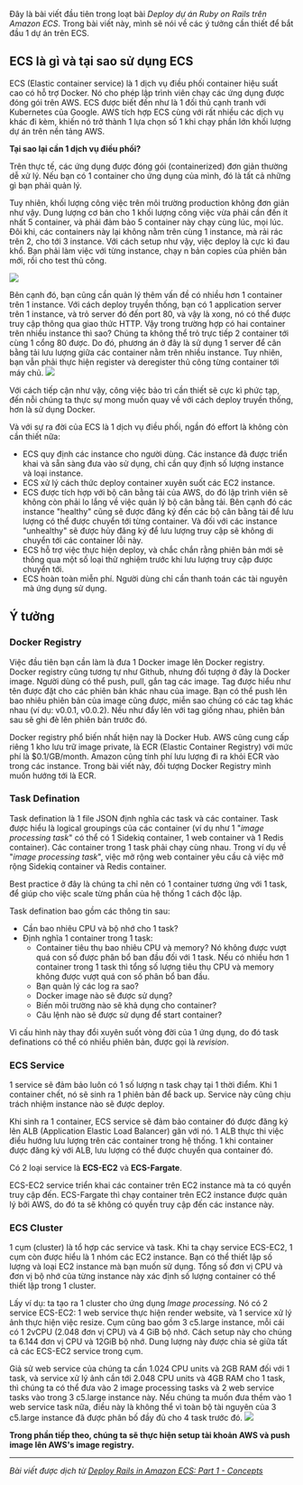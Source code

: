 Đây là bài viết đầu tiên trong loạt bài *Deploy dự án Ruby on Rails trên Amazon ECS*. Trong bài viết này, mình sẽ nói về các ý tưởng cần thiết để bắt đầu 1 dự án trên ECS.

## ECS là gì và tại sao sử dụng ECS

ECS (Elastic container service) là 1 dịch vụ điều phối container hiệu suất cao có hỗ trợ Docker. Nó cho phép lập trình viên chạy các ứng dụng được đóng gói trên AWS. ECS được biết đến như là 1 đối thủ cạnh tranh với Kubernetes của Google. AWS tích hợp ECS cùng với rất nhiều các dịch vụ khác đi kèm, khiến nó trở thành 1 lựa chọn số 1 khi chạy phần lớn khối lượng dự án trên nền tảng AWS.

**Tại sao lại cần 1 dịch vụ điều phối?**

Trên thực tế, các ứng dụng được đóng gói (containerized) đơn giản thường dễ xử lý. Nếu bạn có 1 container cho ứng dụng của mình, đó là tất cả những gì bạn phải quản lý.

Tuy nhiên, khối lượng công việc trên môi trường production không đơn giản như vậy. Dung lượng cơ bản cho 1 khối lượng công việc vừa phải cần đến ít nhất 5 container, và phải đảm bảo 5 container này chạy cùng lúc, mọi lúc. Đôi khi, các containers này lại không nằm trên cùng 1 instance, mà rải rác trên 2, cho tới 3 instance. Với cách setup như vậy, việc deploy là cực kì đau khổ. Bạn phải làm việc với từng instance, chạy n bản copies của phiên bản mới, rồi cho test thủ công.

![](https://images.viblo.asia/9dc432ba-d6fe-49ba-bd2c-970cf82726a3.png)

Bên cạnh đó, bạn cũng cần quản lý thêm vấn đề có nhiều hơn 1 container trên 1 instance. Với cách deploy truyền thống, bạn có 1 application server trên 1 instance, và trỏ server đó đến port 80, và vậy là xong, nó có thể được truy cập thông qua giao thức HTTP. Vậy trong trường hợp có hai container trên nhiều instance thì sao? Chúng ta không thể trỏ trực tiếp 2 container tới cùng 1 cổng 80 được. Do đó, phương án ở đây là sử dụng 1 server để cân bằng tải lưu lượng giữa các container nằm trên nhiều instance. Tuy nhiên, bạn vẫn phải thực hiện register và deregister thủ công từng container tới máy chủ.
![](https://images.viblo.asia/fc77b85e-489e-4408-8ecf-5fc9fc2ade6f.png)

Với cách tiếp cận như vậy, công việc bảo trì cần thiết sẽ cực kì phức tạp, đến nỗi chúng ta thực sự mong muốn quay về với cách deploy truyền thống, hơn là sử dụng Docker.

Và với sự ra đời của ECS là 1 dịch vụ điều phối, ngần đó effort là không còn cần thiết nữa:
* ECS quy định các instance cho người dùng. Các instance đã được triển khai và sẵn sàng đưa vào sử dụng, chỉ cần quy định số lượng instance và loại instance.
* ECS xử lý cách thức deploy container xuyên suốt các EC2 instance.
* ECS được tích hợp với bộ cân bằng tải của AWS, do đó lập trình viên sẽ không còn phải lo lắng về việc quản lý bộ cân bằng tải. Bên cạnh đó các instance "healthy" cũng sẽ được đăng ký đến các bộ cân bằng tải để lưu lượng có thể được chuyển tới từng container. Và đối với các instance "unhealthy" sẽ được hủy đăng ký để lưu lượng truy cập sẽ không di chuyển tới các container lỗi này.
* ECS hỗ trợ việc thực hiện deploy, và chắc chắn rằng phiên bản mới sẽ thông qua một số loại thử nghiệm trước khi lưu lượng truy cập được chuyển tới. 
* ECS hoàn toàn miễn phí. Người dùng chỉ cần thanh toán các tài nguyên mà ứng dụng sử dụng.

## Ý tưởng
### Docker Registry 
Việc đầu tiên bạn cần làm là đưa 1 Docker image lên Docker registry. Docker registry cũng tương tự như Github, nhưng đối tượng ở đây là Docker image. Người dùng có thể push, pull, gắn tag các image. Tag được hiểu như tên được đặt cho các phiên bản khác nhau của image. Bạn có thể push lên bao nhiêu phiên bản của image cũng được, miễn sao chúng có các tag khác nhau (ví dụ: v0.0.1, v0.0.2). Nếu như đẩy lên với tag giống nhau, phiên bản sau sẽ ghi đè lên phiên bản trước đó.

Docker registry phổ biến nhất hiện nay là Docker Hub. AWS cũng cung cấp riêng 1 kho lưu trữ image private, là ECR (Elastic Container Registry) với mức phí là $0.1/GB/month. Amazon cũng tính phí lưu lượng đi ra khỏi ECR vào trong các instance. Trong bài viết này, đối tượng Docker Registry mình muốn hướng tới là ECR.

### Task Defination
Task defination là 1 file JSON định nghĩa các task và các container. Task được hiểu là logical groupings của các container (ví dụ như 1 "*image processing task*" có thể có 1 Sidekiq container, 1 web container và 1 Redis container). Các container trong 1 task phải chạy cùng nhau. Trong ví dụ về "*image processing task*", việc mở rộng web container yêu cầu cả việc mở rộng Sidekiq container và Redis container.

Best practice ở đây là chúng ta chỉ nên có 1 container tương ứng với 1 task, để giúp cho việc scale từng phần của hệ thống 1 cách độc lập.

Task defination bao gồm các thông tin sau:
* Cần bao nhiêu CPU và bộ nhớ cho 1 task?
* Định nghĩa 1 container trong 1 task:
    * Container tiêu thụ bao nhiêu CPU và memory? Nó không được vượt quá con số được phân bổ ban đầu đối với 1 task. Nếu có nhiều hơn 1 container trong 1 task thì tổng số lượng tiêu thụ CPU và memory không được vượt quá con số phân bổ ban đầu.
    * Bạn quản lý các log ra sao?
    * Docker image nào sẽ được sử dụng?
    * Biến môi trường nào sẽ khả dụng cho container?
    * Câu lệnh nào sẽ được sử dụng để start container?

Vì cấu hình này thay đổi xuyên suốt vòng đời của 1 ứng dụng, do đó task definations có thể có nhiều phiên bản, được gọi là *revision*.

### ECS Service
1 service sẽ đảm bảo luôn có 1 số lượng n task chạy tại 1 thời điểm. Khi 1 container chết, nó sẽ sinh ra 1 phiên bản để back up. Service này cũng chịu trách nhiệm instance nào sẽ được deploy.

Khi sinh ra 1 container, ECS service sẽ đảm bảo container đó được đăng ký lên ALB (Application Elastic Load Balancer) găn với nó. 1 ALB thực thi việc điều hướng lưu lượng trên các container trong hệ thống. 1 khi container được đăng ký với ALB, lưu lượng có thể được chuyển qua container đó.

Có 2 loại service là **ECS-EC2** và **ECS-Fargate**.

ECS-EC2 service triển khai các container trên EC2 instance mà ta có quyền truy cập đến. ECS-Fargate thì chạy container trên EC2 instance được quản lý bởi AWS, do đó ta sẽ không có quyền truy cập đến các instance này.

### ECS Cluster
1 cụm (cluster) là tổ hợp các service và task. Khi ta chạy service ECS-EC2, 1 cụm còn được hiểu là 1 nhóm các EC2 instance. Bạn có thể thiết lập số lượng và loại EC2 instance mà bạn muốn sử dụng. Tổng số đơn vị CPU và đơn vị bộ nhớ của từng instance này xác định số lượng container có thể thiết lập trong 1 cluster.

Lấy ví dụ: ta tạo ra 1 cluster cho ứng dụng *Image processing*. Nó có 2 service ECS-EC2: 1 web service thực hiện render website, và 1 service xử lý ảnh thực hiện việc resize. Cụm cũng bao gồm 3 c5.large instance, mỗi cái có 1 2vCPU (2.048 đơn vị CPU) và 4 GiB bộ nhớ. Cách setup này cho chúng ta 6.144 đơn vị CPU và 12GiB bộ nhớ. Dung lượng này được chia sẻ giữa tất cả các ECS-EC2 service trong cụm.

Giả sử web service của chúng ta cần 1.024 CPU units và 2GB RAM đối với 1 task, và service xử lý ảnh cần tới 2.048 CPU units và 4GB RAM cho 1 task, thì chúng ta có thể đưa vào 2 image processing tasks và 2 web service tasks vào trong 3 c5.large instance này. Nếu chúng ta muốn đưa thềm vào 1 web service task nữa, điều này là không thể vì toàn bộ tài nguyên của 3 c5.large instance đã được phân bố đầy đủ cho 4 task trước đó.
![](https://images.viblo.asia/8f3f9341-9bb0-4480-8860-435b645c6a25.png)

**Trong phần tiếp theo, chúng ta sẽ thực hiện setup tài khoản AWS và push image lên AWS's image registry.**



-----
*Bài viết được dịch từ [Deploy Rails in Amazon ECS: Part 1 - Concepts](https://dev.to/jamby1100/deploy-rails-in-amazon-ecs-part-1-concepts-26nl)*